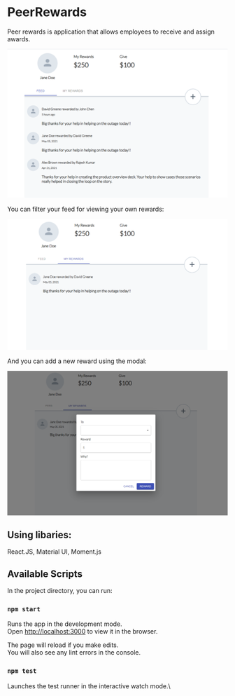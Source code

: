 # PeerRewards
Peer rewards is application that allows employees to receive and assign awards.

![Front page](https://github.com/VladaGaravaya/PeerRewards/raw/main/src/images/Screenshot_1.png)

You can filter your feed for viewing your own rewards:

![Filtered page](https://github.com/VladaGaravaya/PeerRewards/raw/main/src/images/Screenshot_2.png)

And you can add a new reward using the modal:

![Modal](https://github.com/VladaGaravaya/PeerRewards/raw/main/src/images/Screenshot_3.png)

## Using libaries:

React.JS, Material UI, Moment.js

## Available Scripts

In the project directory, you can run:

### `npm start`

Runs the app in the development mode.\
Open [http://localhost:3000](http://localhost:3000) to view it in the browser.

The page will reload if you make edits.\
You will also see any lint errors in the console.

### `npm test`

Launches the test runner in the interactive watch mode.\



